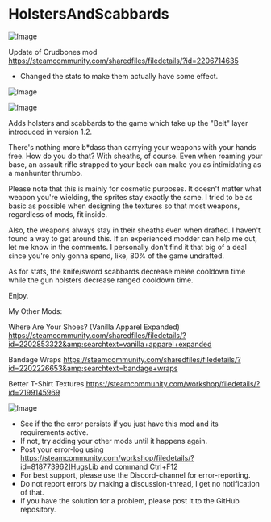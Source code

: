 # HolstersAndScabbards

![Image](https://i.imgur.com/WAEzk68.png)

Update of Crudbones mod
https://steamcommunity.com/sharedfiles/filedetails/?id=2206714635

- Changed the stats to make them actually have some effect.

![Image](https://i.imgur.com/7Gzt3Rg.png)

	
![Image](https://i.imgur.com/NOW7jU1.png)

Adds holsters and scabbards to the game which take up the &quot;Belt&quot; layer introduced in version 1.2.



There&apos;s nothing more b*dass than carrying your weapons with your hands free. How do you do that? With sheaths, of course. Even when roaming your base, an assault rifle strapped to your back can make you as intimidating as a manhunter thrumbo.

Please note that this is mainly for cosmetic purposes. It doesn&apos;t matter what weapon you&apos;re wielding, the sprites stay exactly the same. I tried to be as basic as possible when designing the textures so that most weapons, regardless of mods, fit inside. 

Also, the weapons always stay in their sheaths even when drafted. I haven&apos;t found a way to get around this. If an experienced modder can help me out, let me know in the comments. I personally don&apos;t find it that big of a deal since you&apos;re only gonna spend, like, 80% of the game undrafted.

As for stats, the knife/sword scabbards decrease melee cooldown time while the gun holsters decrease ranged cooldown time.

Enjoy.



My Other Mods:

Where Are Your Shoes? (Vanilla Apparel Expanded)
https://steamcommunity.com/sharedfiles/filedetails/?id=2202853322&amp;searchtext=vanilla+apparel+expanded

Bandage Wraps
https://steamcommunity.com/sharedfiles/filedetails/?id=2202226653&amp;searchtext=bandage+wraps

Better T-Shirt Textures
https://steamcommunity.com/workshop/filedetails/?id=2199145969

![Image](https://i.imgur.com/Rs6T6cr.png)



-  See if the the error persists if you just have this mod and its requirements active.
-  If not, try adding your other mods until it happens again.
-  Post your error-log using https://steamcommunity.com/workshop/filedetails/?id=818773962]HugsLib and command Ctrl+F12
-  For best support, please use the Discord-channel for error-reporting.
-  Do not report errors by making a discussion-thread, I get no notification of that.
-  If you have the solution for a problem, please post it to the GitHub repository.



